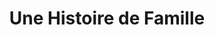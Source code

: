 ---
title: "Une Histoire de Famille"
url: /la-valette-du-var/une-histoire-de-famille/
shop: charcuterie
---